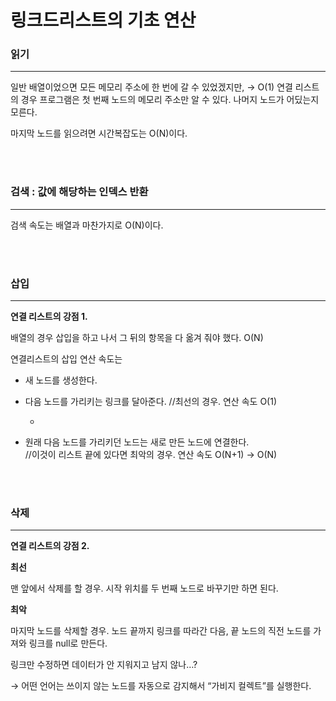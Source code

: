 
&nbsp;  
&nbsp;  
# 링크드리스트의 기초 연산
### 읽기

---

일반 배열이었으면 모든 메모리 주소에 한 번에 갈 수 있었겠지만, → O(1)
연결 리스트의 경우 프로그램은 첫 번째 노드의 메모리 주소만 알 수 있다.
나머지 노드가 어딨는지 모른다.

마지막 노드를 읽으려면 시간복잡도는 O(N)이다.

&nbsp;  
&nbsp;  

### 검색 : 값에 해당하는 인덱스 반환

---

검색 속도는 배열과 마찬가지로 O(N)이다.

&nbsp;  
&nbsp;  
### 삽입

---

**연결 리스트의 강점 1.**

배열의 경우 삽입을 하고 나서 그 뒤의 항목을 다 옮겨 줘야 했다. O(N)

연결리스트의 삽입 연산 속도는

- 새 노드를 생성한다.
- 다음 노드를 가리키는 링크를 달아준다.  //최선의 경우. 연산 속도 O(1)
    
    +
    
- 원래 다음 노드를 가리키던 노드는 새로 만든 노드에 연결한다.  
//이것이 리스트 끝에 있다면 최악의 경우. 연산 속도 O(N+1) → O(N)

&nbsp;  
&nbsp;  
### 삭제

---

**연결 리스트의 강점 2.**

**최선**

맨 앞에서 삭제를 할 경우. 시작 위치를 두 번째 노드로 바꾸기만 하면 된다.

**최악**

마지막 노드를 삭제할 경우. 노드 끝까지 링크를 따라간 다음, 끝 노드의 직전 노드를 가져와 링크를 null로 만든다.

링크만 수정하면 데이터가 안 지워지고 남지 않나…?

→ 어떤 언어는 쓰이지 않는 노드를 자동으로 감지해서 “가비지 컬렉트”를 실행한다.